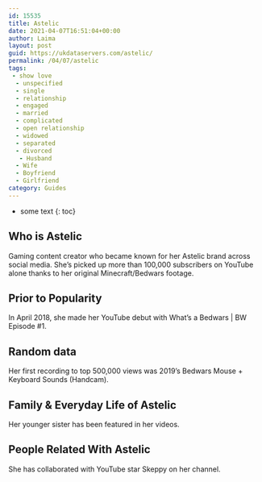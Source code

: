```yaml
---
id: 15535
title: Astelic
date: 2021-04-07T16:51:04+00:00
author: Laima
layout: post
guid: https://ukdataservers.com/astelic/
permalink: /04/07/astelic
tags:
 - show love
  - unspecified
  - single
  - relationship
  - engaged
  - married
  - complicated
  - open relationship
  - widowed
  - separated
  - divorced
   - Husband
  - Wife
  - Boyfriend
  - Girlfriend
category: Guides
---
```


* some text
{: toc}


## Who is Astelic
                  
                  
                  
Gaming content creator who became known for her Astelic brand across social media. She&#8217;s picked up more than 100,000 subscribers on YouTube alone thanks to her original Minecraft/Bedwars footage.
                  
              
            
              
            
                
                
                
## Prior to Popularity
                  
                  
                  
In April 2018, she made her YouTube debut with What&#8217;s a Bedwars | BW Episode #1.
                  
              
            
              
            
                
                
                
## Random data
                  
                  
                  
Her first recording to top 500,000 views was 2019&#8217;s Bedwars Mouse + Keyboard Sounds (Handcam).
                  
              
            
              
            
                
                
                
## Family & Everyday Life of Astelic
                  
                  
                  
Her younger sister has been featured in her videos.
                  
              
            
              
            
                
                
                
## People Related With Astelic
                  
                  
                  
She has collaborated with YouTube star Skeppy on her channel.
                  
              
            
              
            
                
              
            
              
              
            
            
              
            
          
          
          